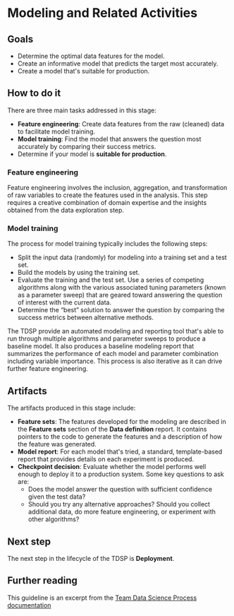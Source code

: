 # Modeling and Related Activities

## Goals

* Determine the optimal data features for the model.  
* Create an informative model that predicts the target most accurately.  
* Create a model that's suitable for production.  

## How to do it

There are three main tasks addressed in this stage:

* **Feature engineering**: Create data features from the raw (cleaned) data to facilitate model training.
* **Model training**: Find the model that answers the question most accurately by comparing their success metrics.
* Determine if your model is **suitable for production**.

### Feature engineering

Feature engineering involves the inclusion, aggregation, and transformation of raw variables to create the features used in the analysis. This step requires a creative combination of domain expertise and the insights obtained from the data exploration step. 

### Model training

The process for model training typically includes the following steps:

* Split the input data (randomly) for modeling into a training set and a test set.
* Build the models by using the training set.
* Evaluate the training and the test set. Use a series of competing algorithms along with the various associated tuning parameters (known as a parameter sweep) that are geared toward answering the question of interest with the current data.  
* Determine the “best” solution to answer the question by comparing the success metrics between alternative methods.

The TDSP provide an automated modeling and reporting tool that's able to run through multiple algorithms and parameter sweeps to produce a baseline model. It also produces a baseline modeling report that summarizes the performance of each model and parameter combination including variable importance. This process is also iterative as it can drive further feature engineering.

## Artifacts

The artifacts produced in this stage include:

* **Feature sets**: The features developed for the modeling are described in the **Feature sets** section of the **Data definition** report. It contains pointers to the code to generate the features and a description of how the feature was generated.  
* **Model report**: For each model that's tried, a standard, template-based report that provides details on each experiment is produced.  
* **Checkpoint decision**: Evaluate whether the model performs well enough to deploy it to a production system. Some key questions to ask are:
    * Does the model answer the question with sufficient confidence given the test data?  
    * Should you try any alternative approaches? Should you collect additional data, do more feature engineering, or experiment with other algorithms?  
  
## Next step

The next step in the lifecycle of the TDSP is **Deployment**. 

## Further reading

This guideline is an excerpt from the [Team Data Science Process documentation](https://docs.microsoft.com/en-us/azure/machine-learning/team-data-science-process/lifecycle-modeling)
